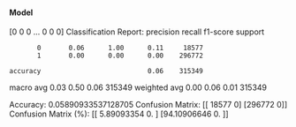 #### Model
[0 0 0 ... 0 0 0]
Classification Report:
              precision    recall  f1-score   support

           0       0.06      1.00      0.11     18577
           1       0.00      0.00      0.00    296772

    accuracy                           0.06    315349
   macro avg       0.03      0.50      0.06    315349
weighted avg       0.00      0.06      0.01    315349

Accuracy: 0.05890933537128705
Confusion Matrix:
[[ 18577      0]
 [296772      0]]
Confusion Matrix (%):
[[ 5.89093354  0.        ]
 [94.10906646  0.        ]]
